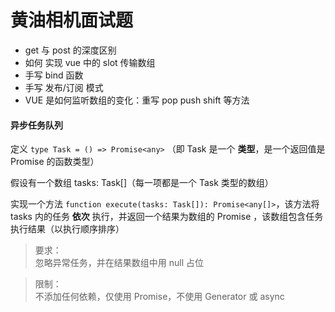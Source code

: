 # 黄油相机面试题

- get 与 post 的深度区别
- 如何 实现 vue 中的 slot 传输数组
- 手写 bind 函数
- 手写 发布/订阅 模式
- VUE 是如何监听数组的变化：重写 pop push shift 等方法

#### 异步任务队列

定义 `type Task = () => Promise<any>` （即 Task 是一个 **类型**，是一个返回值是 Promise 的函数类型）  

假设有一个数组 tasks: Task[]（每一项都是一个 Task 类型的数组）

实现一个方法 `function execute(tasks: Task[]): Promise<any[]>`，该方法将 tasks 内的任务 **依次** 执行，并返回一个结果为数组的 Promise ，该数组包含任务执行结果（以执行顺序排序）

> 要求：  
> 忽略异常任务，并在结果数组中用 null 占位 

> 限制：  
> 不添加任何依赖，仅使用 Promise，不使用 Generator 或 async
